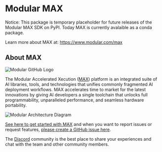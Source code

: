# Modular MAX

Notice: This package is temporary placeholder for future releases of the Modular
MAX SDK on PyPI. Today MAX is currently avalaible as a conda package.

Learn more about MAX at: <https://www.modular.com/max>

## About MAX

![Modular GitHub Logo](https://modular-assets.s3.amazonaws.com/images/modular_github_logo_bg.png)

The Modular Accelerated Xecution ([MAX](https://www.modular.com/max)) platform
is an integrated suite of AI libraries, tools, and technologies that unifies
commonly fragmented AI deployment workflows. MAX accelerates time to market
for the latest innovations by giving AI developers a single toolchain that
unlocks full programmability, unparalleled performance, and seamless hardware portability.

![Modular Architecture Diagram](https://modular-assets.s3.amazonaws.com/images/modular_architecture_diagram_bg.png)

[See here to get started with MAX](https://docs.modular.com/max/get-started)
and when you want to report issues or request features,
[please create a GitHub issue here](https://github.com/modularml/max/issues/new/choose).

The [Discord](https://discord.gg/modular) community is the best place to share
your experiences and chat with the team and other community members.

